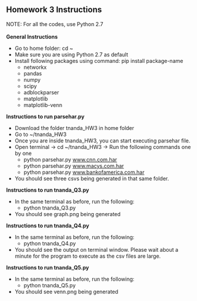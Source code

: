 ## Homework 3 Instructions

NOTE: For all the codes, use Python 2.7 <br><br>
**General Instructions**
- Go to home folder: cd ~
- Make sure you are using Python 2.7 as default
- Install following packages using command: pip install package-name
    * networkx
    * pandas
    * numpy
    * scipy
    * adblockparser
    * matplotlib
    * matplotlib-venn


**Instructions to run parsehar.py <br>**
- Download the folder tnanda_HW3 in home folder
- Go to ~/tnanda_HW3
- Once you are inside tnanda_HW3, you can start executing parsehar file.
- Open terminal -> cd ~/tnanda_HW3 -> Run the following commands one by one
    * python parsehar.py www.cnn.com.har
    * python parsehar.py www.macys.com.har
    * python parsehar.py www.bankofamerica.com.har
- You should see three csvs being generated in that same folder.

**Instructions to run tnanda_Q3.py <br>**
- In the same terminal as before, run the following:
    * python tnanda_Q3.py
- You should see graph.png being generated

**Instructions to run tnanda_Q4.py <br>**
- In the same terminal as before, run the following:
    * python tnanda_Q4.py
- You should see the output on terminal window. Please wait about a minute for the program to execute as the csv files are large.

**Instructions to run tnanda_Q5.py <br>**
- In the same terminal as before, run the following:
    * python tnanda_Q5.py
- You should see venn.png being generated




    
